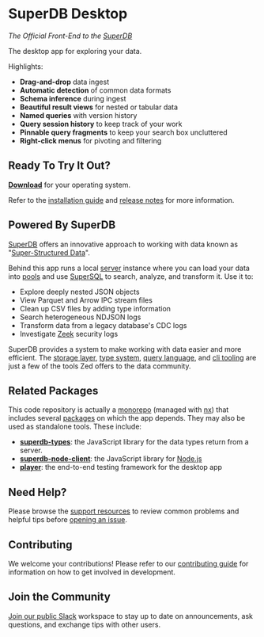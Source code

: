 # SuperDB Desktop

_The Official Front-End to the [SuperDB](https://superdb.org)_

The desktop app for exploring your data.

Highlights:

- **Drag-and-drop** data ingest
- **Automatic detection** of common data formats
- **Schema inference** during ingest
- **Beautiful result views** for nested or tabular data
- **Named queries** with version history
- **Query session history** to keep track of your work
- **Pinnable query fragments** to keep your search box uncluttered
- **Right-click menus** for pivoting and filtering

## Ready To Try It Out?

**[Download](https://www.brimdata.io/download/)** for your operating system.

Refer to the [installation guide](https://zui.brimdata.io/docs/Installation) and
[release notes](https://github.com/brimdata/zui/releases) for more information.

## Powered By SuperDB

[SuperDB](https://superdb.org/docs) offers an innovative approach to working with data known as "[Super-Structured Data](https://www.brimdata.io/blog/super-structured-data/)".

Behind this app runs a local [server](https://superdb.org/docs/commands/super-db) instance where you can load your data into [pools](https://superdb.org/docs/commands/super-db/#data-pools) and use [SuperSQL](https://superdb.org/docs/language) to search, analyze, and transform it. Use it to:

- Explore deeply nested JSON objects
- View Parquet and Arrow IPC stream files
- Clean up CSV files by adding type information
- Search heterogeneous NDJSON logs
- Transform data from a legacy database's CDC logs
- Investigate [Zeek](https://zeek.org/) security logs

SuperDB provides a system to make working with data easier and more efficient. The [storage layer](https://superdb.org/docs/formats), [type system](https://superdb.org/docs/formats/zed), [query language](https://superdb.org/docs/language/overview), and [cli tooling](https://superdb.org/docs/commands/zq) are just a few of the tools Zed offers to the data community.

## Related Packages

This code repository is actually a [monorepo](https://en.wikipedia.org/wiki/Monorepo) (managed with [nx](https://nx.dev)) that includes several [packages](packages) on which the app depends. They may also be used as standalone tools. These include:

- [**superdb-types**](packages/superdb-types): the JavaScript library for the data types return from a server.
- [**superdb-node-client**](packages/superdb-node-client): the JavaScript library for [Node.js](https://nodejs.org/)
- [**player**](packages/player): the end-to-end testing framework for the desktop app

## Need Help?

Please browse the [support resources](https://zui.brimdata.io/docs/support) to review common problems and helpful tips before [opening an issue](https://zui.brimdata.io/docs/support/Troubleshooting#opening-an-issue).

## Contributing

We welcome your contributions! Please refer to our [contributing guide](apps/superdb-desktop/CONTRIBUTING.md) for information on how to get involved in development.

## Join the Community

[Join our public Slack](https://www.brimdata.io/join-slack/) workspace to stay up to date on announcements, ask questions, and exchange tips with other users.
